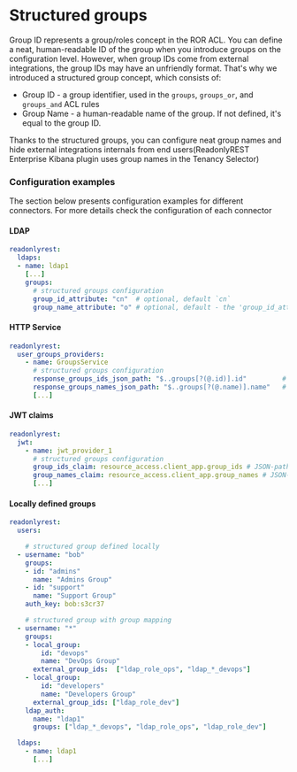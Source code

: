 # Structured groups

Group ID represents a group/roles concept in the ROR ACL. You can define a neat, human-readable ID of the group when you introduce groups on the configuration level.
However, when group IDs come from external integrations, the group IDs may have an unfriendly format.
That's why we introduced a structured group concept, which consists of:
* Group ID - a group identifier, used in the `groups`, `groups_or`, and `groups_and` ACL rules
* Group Name - a human-readable name of the group. If not defined, it's equal to the group ID.

Thanks to the structured groups, you can configure neat group names and hide external integrations internals from end users(ReadonlyREST Enterprise Kibana plugin uses group names in the Tenancy Selector)

### Configuration examples

The section below presents configuration examples for different connectors. For more details check the configuration of each connector

#### LDAP

```yaml
readonlyrest:
  ldaps:
  - name: ldap1
    [...]
    groups:
      # structured groups configuration
      group_id_attribute: "cn"  # optional, default `cn`
      group_name_attribute: "o" # optional, default - the 'group_id_attribute'
```

#### HTTP Service

```yaml
readonlyrest:
  user_groups_providers:
    - name: GroupsService
      # structured groups configuration
      response_groups_ids_json_path: "$..groups[?(@.id)].id"         # JSON-path style, see https://github.com/json-path/JsonPath
      response_groups_names_json_path: "$..groups[?(@.name)].name"   # JSON-path style, see https://github.com/json-path/JsonPath
      [...]
```

#### JWT claims

```yaml
readonlyrest:
  jwt:
    - name: jwt_provider_1
      # structured groups configuration
      group_ids_claim: resource_access.client_app.group_ids # JSON-path style, see https://github.com/json-path/JsonPath
      group_names_claim: resource_access.client_app.group_names # JSON-path style, see https://github.com/json-path/JsonPath
      [...]
```

#### Locally defined groups

```yaml
readonlyrest:
  users:

    # structured group defined locally 
  - username: "bob"
    groups:
    - id: "admins"
      name: "Admins Group"
    - id: "support"
      name: "Support Group"
    auth_key: bob:s3cr37

    # structured group with group mapping
  - username: "*"
    groups:
    - local_group:
        id: "devops"
        name: "DevOps Group"
      external_group_ids:  ["ldap_role_ops", "ldap_*_devops"]
    - local_group:
        id: "developers"
        name: "Developers Group"
      external_group_ids: ["ldap_role_dev"]
    ldap_auth:
      name: "ldap1"
      groups: ["ldap_*_devops", "ldap_role_ops", "ldap_role_dev"]

  ldaps:
    - name: ldap1
      [...]
```
